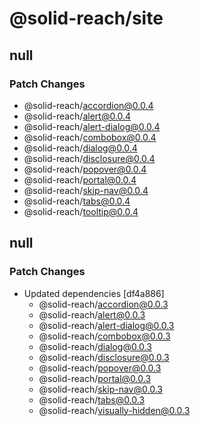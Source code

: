 # @solid-reach/site

## null

### Patch Changes

- @solid-reach/accordion@0.0.4
- @solid-reach/alert@0.0.4
- @solid-reach/alert-dialog@0.0.4
- @solid-reach/combobox@0.0.4
- @solid-reach/dialog@0.0.4
- @solid-reach/disclosure@0.0.4
- @solid-reach/popover@0.0.4
- @solid-reach/portal@0.0.4
- @solid-reach/skip-nav@0.0.4
- @solid-reach/tabs@0.0.4
- @solid-reach/tooltip@0.0.4

## null

### Patch Changes

- Updated dependencies [df4a886]
  - @solid-reach/accordion@0.0.3
  - @solid-reach/alert@0.0.3
  - @solid-reach/alert-dialog@0.0.3
  - @solid-reach/combobox@0.0.3
  - @solid-reach/dialog@0.0.3
  - @solid-reach/disclosure@0.0.3
  - @solid-reach/popover@0.0.3
  - @solid-reach/portal@0.0.3
  - @solid-reach/skip-nav@0.0.3
  - @solid-reach/tabs@0.0.3
  - @solid-reach/visually-hidden@0.0.3
